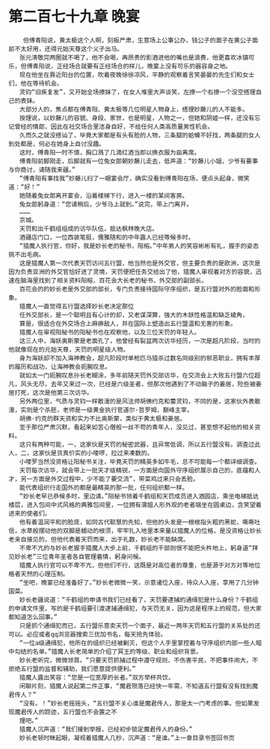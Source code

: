 # 第二百七十九章 晚宴
        但傅青阳说，黄太极这个人啊，刻板严肃，生意场上公事公办，钱公子的面子在黄公子面前不太好用，还得元始天尊这个义子出马。
       张元清敬完两圈就不喝了，他不会喝，再昂贵的影酒进他的嘴也是浪费，他更喜欢冰镇可乐，但傅青阳说，正经场合就要有正经场合的样儿，晚宴上没有可乐的器容身之地。
       现在他坐在靠近阳台的位置，吹着夜晚徐徐凉风，平静的观察着言笑晏晏的先生们和女士们，他在等待机会。
       灵钧“旧疾复发”，又开始全场撩妹了，在女人堆里大声谈笑，左撩一个右撩一个没空搭理自己的表妹。
       大部分人的，焦点都在傅青阳、黄太极等几位明星人物身上，搭理妙藤儿的人不能多。
       按理说，以妙藤儿的容貌、身段、家世，也是明星，人物之一，但她和阴姬一样，还没有忘记曾经的情郎，因此在社交场合里洁身自好，不给任何人类高质量男性机会。
       久而久之就没搭讪了，毕竟大家都是有头有脸的人物，三条腿的蛤蟆不好找，两条腿的女人到处都是，何必在她身上自讨没趣。
       这时，傅青阳一时不慎，胸口溅了几滴红酒当即以换衣服为由离席。
       傅青阳前脚刚走，后脚就有一位兔女郎朝妙藤儿走去，低声道：“妙藤儿小姐，少爷有要事与你商讨，请随我来疆。”
       “傅青阳有事找我”妙藤儿扫了一眼宴会厅，确实没看到傅青阳在场，便点头起身，微笑道：“好！”
       她随着兔女郎离开宴会，沿着楼梯下行，进入一楼的某间客房。
       兔女郎躬身道：“您请稍后，少爷马上就到。”说完，带上门离开。
       ………
       京城。
       天罚和出千鹤组组成的访华队伍，抵达枫林晚大店。
       酒疆店门口，一位西装笔挺，儒雅随和的中年露人已经等候多时。
       “猎魔人执行官，你好，我是妙长老的秘书，阳榕。”中年男人的笑容彬彬有礼，握手的姿态挑不出毛病。
       这是猎魔人第一次代表天罚访问五行盟，他当然也是外交官，但主要负责的是欧洲，这次是因为负责亚洲的外交官恰好进了灵境，天罚便把任务交给出了他，猎魔人审视着对方的容貌，迅速在脑海里找到了相关资料阳榕，百花会大长老的秘书，外交部的副部长。
       百花会的的妙长老是外交部的部长，专门负责接待国际守序组织，是五行盟对外的脸面和形象。
       猎魔人一直觉得五行盟选择妙长老决定那位
       任外交部长，是一个聪明且有心计的却，又老谋深算，强大的木妖性格温和缺乏棱角，
       算是，很适合在外交场合上麻痹敌人，并在国际上塑造出五行盟温和无害的形象。
       猎魔人在审视阳秘书的阳秘书也在观察他，以及三位天罚的年轻人。
       这三人中，海妖奥斯蒙是老面孔了，他曾经有裂盆两次访华经历，一次是超凡阶段，当时的他就像现在的元始天尊，天罚的明星级人物。
       身为海妖却不加入海神教会，超凡阶段时单枪匹马猎杀过数名同级别的邪恶职业，拥有丰厚的履历和战功，让海神教会扼腕叹息。
       就如太一门扼腕叹息孙长老糊涂，多年前随天罚外交部访华，在交流会上大败五行盟六位超凡，风头无尽，去年又来过一次，已经是六级圣者，但那次他遇到了不动脑子的姜居，险些被姜居打死，这次是他第三次访华。
       另外两位里，气质与灵钧一样散漫的是风法师胡佛约克和蕾灵钧，不同的是，这家伙外表散漫，实则是个杀胚，老师是一级黄金执行官道尔·哲罗姆，巅峰主宰。
       胡佛·约克的群天资和实力不比奥斯蒙，类似于黄太极和姜居。
       至于那位严肃沉默，看起来如苦心僧般一丝不苟的青年人，没见过，甚至想不起他的相关资料。
       这只有两种可能，一，这家伙是天罚的秘密武器，且异常低调，所以五行盟没有。调查过此人，二，这家伙是货真价实的小喽啰，拉过来凑数的。
       小喽罗当然没资格让阳秘书关注，毕竟天罚的精英多如牛毛，总不可能每一个都详细调查。
       天罚每次访华，就会带上一批天才级精锐，一方面是向国外守序组织展示自己的，底蕴和人才，另一方面是外交过程中，少不能了要交流”，带菜鸡过来只会丢脸。
       能代表组织行走国外的都是最精英的那一批，任何组织都一样。
       “妙长老早已恭候多时，里边请。”阳秘书领着千鹤组和天罚成员进入酒圆店，乘坐电梯抵达楼层，进入包间中式风格的典雅包间里，一位拥有渭姐人形外观的老者端坐在圆桌边，含笑望着进来的使者们。
       他有着温润平和的脸庞，如同古代聪慧的先知，但他的头发是一根根指头粗的黑蛇，嘶嘶吐信，水草般摆动他的双脚是蠕动的根须，牢牢扎入地里本来量以猎魔人的位格，是没资格让妙长老亲自接见的，但他代表着天罚而来，出于礼数，妙长老不能缺席。
       不卑不亢的与妙长老握手猎魔人大步上前，千鹤组的干部则恨不能把头杵地上，躬身道“拜见妙长老”三位青年圣者各自管理着情，躬身问候。
       猎魔人执行官可以不卑不亢，但他们不行，这既是对高位者的尊重，也是源于对方对等地位格者天然的心理压制。
       “坐吧，晚宴已经准备好了。”妙长老微微一笑，示意诸位入座，待众人入座，享用了几分钟国菜。
       妙长老疆说道：“千鹤组的申请书我们已经看了，天罚要逮捕的通缉犯是什么身份？千鹤组的申请文件里，写的是千鹤组要引渡逮捕通缉犯，与天罚无关，因为这是程序上的规范，但大家都知道怎么回事。”
       只是抓个通缉犯而已，五行盟乐意卖天罚一个面子，最近一两年天罚和五行盟的关系处的还可以。必应或者qq浏览器搜索三优加书名，每天抢先体验。
       “一位a级通缉犯，他所在的组织已经被剿灭，但这个人手里掌控着与守序组织内部一些人暗中勾结的名单。”猎魔人长老简单的介绍了冥王的等级、职业和组织背景。
       妙长老听完，微微领首。“只要天罚抓捕过程中遵守规则，不伤害平民，不把事件闹大，不拒绝五行盟的监督和辅助，我们愿意提供便利。”
       猎魔人露出笑容：“您是一位宽厚的长者。”双方举杯共饮。
       闲聊片刻，猎魔人说起第二件正事，“魔君殒落已经快一年需，不知道五行盟有没有找到魔君传人？”
       “没有。！”妙长老摇摇头，“五行盟不关心谁是魔君传人，那是太一门考虑的事。但如果发现魔君传人的踪迹，五行盟也不会置之不
       理吧。”
       猎魔人沉声道：“我们接到举报，已经初步锁定魔君传人的身份。”
       妙长老顿时眯起眼，凝视着猎魔人几秒，沉声道：“是谁。”上一章目录书签回书页